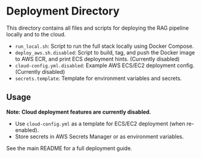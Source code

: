 # Deployment Directory

This directory contains all files and scripts for deploying the RAG pipeline locally and to the cloud.

- `run_local.sh`: Script to run the full stack locally using Docker Compose.
- `deploy_aws.sh.disabled`: Script to build, tag, and push the Docker image to AWS ECR, and print ECS deployment hints. (Currently disabled)
- `cloud-config.yml.disabled`: Example AWS ECS/EC2 deployment config. (Currently disabled)
- `secrets.template`: Template for environment variables and secrets.

## Usage

**Note: Cloud deployment features are currently disabled.**

- Use `cloud-config.yml` as a template for ECS/EC2 deployment (when re-enabled).
- Store secrets in AWS Secrets Manager or as environment variables.

See the main README for a full deployment guide. 